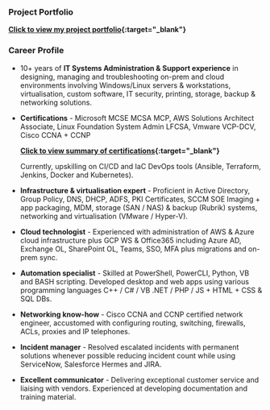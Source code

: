 
### Project Portfolio

**[Click to view my project portfolio](./projects){:target="_blank"}**

### Career Profile

- 10+ years of **IT Systems Administration & Support experience** in designing, managing and troubleshooting on-prem and cloud environments involving Windows/Linux servers & workstations, virtualisation, custom software, IT security, printing, storage, backup & networking solutions. 

- **Certifications** - Microsoft MCSE MCSA MCP, AWS Solutions Architect Associate, Linux Foundation System Admin LFCSA, Vmware VCP-DCV, Cisco CCNA + CCNP 

    **[Click to view summary of certifications](https://www.credly.com/users/md-emdadul-haque/badges?sort=-state_updated_at){:target="_blank"}**

    Currently, upskilling on CI/CD and IaC DevOps tools (Ansible, Terraform, Jenkins, Docker and Kubernetes).

- **Infrastructure & virtualisation expert** - Proficient in Active Directory, Group Policy, DNS, DHCP, ADFS, PKI Certificates, SCCM SOE Imaging + app packaging, MDM, storage (SAN / NAS) & backup (Rubrik) systems, networking and virtualisation (VMware / Hyper-V). 

- **Cloud technologist** - Experienced with administration of AWS & Azure cloud infrastructure plus GCP WS & Office365 including Azure AD, Exchange OL, SharePoint OL, Teams, SSO, MFA plus migrations and on-prem sync.

- **Automation specialist** - Skilled at PowerShell, PowerCLI, Python, VB and BASH scripting. Developed desktop and web apps using various programming languages C++ / C# / VB .NET / PHP / JS + HTML + CSS & SQL DBs. 

- **Networking know-how** - Cisco CCNA and CCNP certified network engineer, accustomed with configuring routing, switching, firewalls, ACLs, proxies and IP telephones.

- **Incident manager** - Resolved escalated incidents with permanent solutions whenever possible reducing incident count while using ServiceNow, Salesforce Hermes and JIRA.

- **Excellent communicator** - Delivering exceptional customer service and liaising with vendors. Experienced at developing documentation and training material. 

